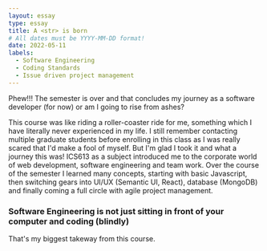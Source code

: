 ```yaml
---
layout: essay
type: essay
title: A <str> is born
# All dates must be YYYY-MM-DD format!
date: 2022-05-11
labels:
  - Software Engineering
  - Coding Standards
  - Issue driven project management
---
```


Phew!!! The semester is over and that concludes my journey as a software developer (for now) or am I going to rise from ashes? 
  
This course was like riding a roller-coaster ride for me, something which I have literally never experienced in my life. I still remember contacting
multiple graduate students before enrolling in this class as I was really scared that I'd make a fool of myself. But I'm glad I took it and what a journey this was! ICS613 as a subject introduced me to the corporate world of web development, software engineering and team work. Over the course of the semester I learned many concepts, starting with basic Javascript, then switching gears into UI/UX (Semantic UI, React), database (MongoDB) and finally coming a full circle with agile project management. 
  
### Software Engineering is not just sitting in front of your computer and coding (blindly)
  
That's my biggest takeway from this course. 
